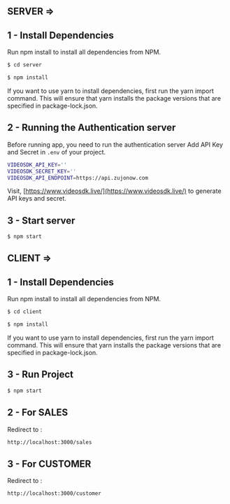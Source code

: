## SERVER =>
## 1 - Install Dependencies 

Run npm install to install all dependencies from NPM.
```sh
$ cd server
```
```sh
$ npm install
```

If you want to use yarn to install dependencies, first run the yarn import command. This will ensure that yarn installs the package versions that are specified in package-lock.json.

## 2 - Running the Authentication server

Before running app, you need to run the authentication server
Add API Key and Secret in `.env` of your project.

```sh
VIDEOSDK_API_KEY=''
VIDEOSDK_SECRET_KEY=''
VIDEOSDK_API_ENDPOINT=https://api.zujonow.com
```

Visit, [https://www.videosdk.live/](https://www.videosdk.live/) to generate API keys and secret.

## 3 - Start server

```sh
$ npm start
```

## CLIENT =>
## 1 - Install Dependencies 

Run npm install to install all dependencies from NPM.
```sh
$ cd client
```
```sh
$ npm install
```
If you want to use yarn to install dependencies, first run the yarn import command. This will ensure that yarn installs the package versions that are specified in package-lock.json.

## 3 - Run Project

```sh
$ npm start
```


## 2 - For SALES 
Redirect to :
```sh
http://localhost:3000/sales
```
## 3 - For CUSTOMER 
Redirect to :
```sh
http://localhost:3000/customer
```




